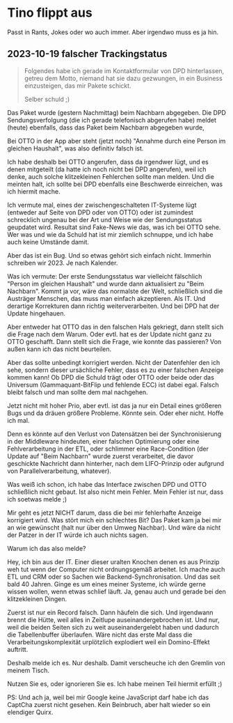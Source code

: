 # Tino flippt aus

Passt in Rants, Jokes oder wo auch immer.  Aber irgendwo muss es ja hin.

## 2023-10-19 falscher Trackingstatus

> Folgendes habe ich gerade im Kontaktformular von DPD hinterlassen,
> getreu dem Motto, niemand hat sie dazu gezwungen,
> in ein Business einzusteigen, das mir Pakete schickt.
>
> Selber schuld ;)

Das Paket wurde (gestern Nachmittag) beim Nachbarn abgegeben.
Die DPD Sendungsverfolgung (die ich gerade telefonisch abgerufen habe) meldet (heute) ebenfalls, dass das Paket beim Nachbarn abgegeben wurde,

Bei OTTO in der App aber steht (jetzt noch) "Annahme durch eine Person im gleichen Haushalt", was also definitiv falsch ist.

Ich habe deshalb bei OTTO angerufen, dass da irgendwer lügt, und es denen mitgeteilt (da hatte ich noch nicht bei DPD angerufen), weil ich denke, auch solche klitzekleinen Fehlerchen sollte man melden.  Und die meinten halt, ich sollte bei DPD ebenfalls eine Beschwerde einreichen, was ich hiermit mache.

Ich vermute mal, eines der zwischengeschalteten IT-Systeme lügt (entweder auf Seite von DPD oder von OTTO) oder ist zumindest schrecklich ungenau bei der Art und Weise wie der Sendungsstatus geupdatet wird.  Resultat sind Fake-News wie das, was ich bei OTTO sehe.  Wer was und wie da Schuld hat ist mir ziemlich schnuppe, und ich habe auch keine Umstände damit.

Aber das ist ein Bug.  Und so etwas gehört sich einfach nicht.  Immerhin schreiben wir 2023.  Je nach Kalender.

Was ich vermute:  Der erste Sendungsstatus war vielleicht fälschlich "Person im gleichen Haushalt" und wurde dann aktualisiert zu "Beim Nachbarn".  Kommt ja vor, wäre das normalste der Welt, schließlich sind die Austräger Menschen, das muss man einfach akzeptieren.  Als IT.  Und derartige Korrekturen dann richtig weiterverarbeiten.  Und bei DPD hat der Update hingehauen.

Aber entweder hat OTTO das in den falschen Hals gekriegt, dann stellt sich die Frage nach dem Warum.  Oder evtl. hat es der Update nicht ganz zu OTTO geschafft.  Dann stellt sich die Frage, wie konnte das passieren?  Von außen kann ich das nicht beurteilen.

Aber das sollte unbedingt korrigiert werden.  Nicht der Datenfehler den ich sehe, sondern dieser ursächliche Fehler, dass es zu einer falschen Anzeige kommen kann!  Ob DPD die Schuld trägt oder OTTO oder beide oder das Universum (Gammaquant-BitFlip und fehlende ECC) ist dabei egal.  Falsch bleibt falsch und man sollte dem mal nachgehen.

Jetzt nicht mit hoher Prio, aber evtl. ist das ja nur ein Detail eines größeren Bugs und da dräuen größere Probleme.  Könnte sein.  Oder eher nicht.  Hoffe ich mal.

Denn es könnte auf den Verlust von Datensätzen bei der Synchronisierung in der Middleware hindeuten, einer falschen Optimierung oder eine Fehlverarbeitung in der ETL, oder schlimmer eine Race-Condition (der Update auf "Beim Nachbarn" wurde zuerst verarbeitet, die davor geschickte Nachricht dann hinterher, nach dem LIFO-Prinzip oder aufgrund von Parallelverarbeitung, whatever).

Was weiß ich schon, ich habe das Interface zwischen DPD und OTTO schließlich nicht gebaut.  Ist also nicht mein Fehler.  Mein Fehler ist nur, dass ich soetwas melde ;)

Mir geht es jetzt NICHT darum, dass die bei mir fehlerhafte Anzeige korrigiert wird.  Was stört mich ein schlechtes Bit?  Das Paket kam ja bei mir an wie gewünscht (halt nur über den Umweg Nachbar).  Und wäre da nicht der Patzer in der IT würde ich auch nichts sagen.

Warum ich das also melde?

Hey, ich bin aus der IT.  Einer dieser uralten Knochen denen es aus Prinzip weh tut wenn der Computer nicht ordnungsgemäß arbeitet.  Ich mache auch ETL und CRM oder so Sachen wie Backend-Synchronisation.  Und das seit bald 40 Jahren.  Ginge es um eines meiner Systeme, ich würde  gerne wissen wollen, wenn etwas schlief läuft.  Ja, genau auch und gerade bei den klitzekleinen Dingen.

Zuerst ist nur ein Record falsch.  Dann häufeln die sich.  Und irgendwann brennt die Hütte, weil alles in Zeitlupe auseinandergebrochen ist.  Und nur, weil die beiden Seiten sich zu weit auseinandergelebt haben und dadurch die Tabellenbuffer überlaufen.  Wäre nicht das erste Mal dass die Verarbeitungskomplexität urplötzlich explodiert weil ein Domino-Effekt auftritt.

Deshalb melde ich es.  Nur deshalb.  Damit verscheuche ich den Gremlin von meinem Tisch.

Nutzen Sie es, oder ignorieren Sie es.  Ich habe meinen Teil hiermit erfüllt ;)

PS: Und ach ja, weil bei mir Google keine JavaScript darf habe ich das CaptCha zuerst nicht gesehen.  Kein Beinbruch, aber halt wieder so ein elendiger Quirx.
